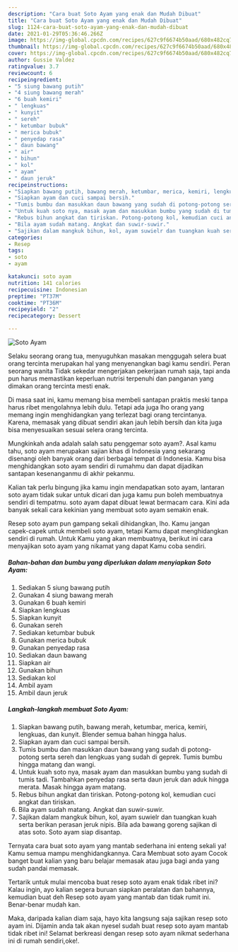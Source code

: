 ```yaml
---
description: "Cara buat Soto Ayam yang enak dan Mudah Dibuat"
title: "Cara buat Soto Ayam yang enak dan Mudah Dibuat"
slug: 1124-cara-buat-soto-ayam-yang-enak-dan-mudah-dibuat
date: 2021-01-29T05:36:46.266Z
image: https://img-global.cpcdn.com/recipes/627c9f6674b50aad/680x482cq70/soto-ayam-foto-resep-utama.jpg
thumbnail: https://img-global.cpcdn.com/recipes/627c9f6674b50aad/680x482cq70/soto-ayam-foto-resep-utama.jpg
cover: https://img-global.cpcdn.com/recipes/627c9f6674b50aad/680x482cq70/soto-ayam-foto-resep-utama.jpg
author: Gussie Valdez
ratingvalue: 3.7
reviewcount: 6
recipeingredient:
- "5 siung bawang putih"
- "4 siung bawang merah"
- "6 buah kemiri"
- " lengkuas"
- " kunyit"
- " sereh"
- " ketumbar bubuk"
- " merica bubuk"
- " penyedap rasa"
- " daun bawang"
- " air"
- " bihun"
- " kol"
- " ayam"
- " daun jeruk"
recipeinstructions:
- "Siapkan bawang putih, bawang merah, ketumbar, merica, kemiri, lengkuas, dan kunyit. Blender semua bahan hingga halus."
- "Siapkan ayam dan cuci sampai bersih."
- "Tumis bumbu dan masukkan daun bawang yang sudah di potong-potong serta sereh dan lengkuas yang sudah di geprek. Tumis bumbu hingga matang dan wangi."
- "Untuk kuah soto nya, masak ayam dan masukkan bumbu yang sudah di tumis tadi. Tambahkan penyedap rasa serta daun jeruk dan aduk hingga merata. Masak hingga ayam matang."
- "Rebus bihun angkat dan tiriskan. Potong-potong kol, kemudian cuci angkat dan tiriskan."
- "Bila ayam sudah matang. Angkat dan suwir-suwir."
- "Sajikan dalam mangkuk bihun, kol, ayam suwielr dan tuangkan kuah serta berikan perasan jeruk nipis. Bila ada bawang goreng sajikan di atas soto. Soto ayam siap disantap."
categories:
- Resep
tags:
- soto
- ayam

katakunci: soto ayam 
nutrition: 141 calories
recipecuisine: Indonesian
preptime: "PT37M"
cooktime: "PT36M"
recipeyield: "2"
recipecategory: Dessert

---
```



![Soto Ayam](https://img-global.cpcdn.com/recipes/627c9f6674b50aad/680x482cq70/soto-ayam-foto-resep-utama.jpg)

Selaku seorang orang tua, menyuguhkan masakan menggugah selera buat orang tercinta merupakan hal yang menyenangkan bagi kamu sendiri. Peran seorang  wanita Tidak sekedar mengerjakan pekerjaan rumah saja, tapi anda pun harus memastikan keperluan nutrisi terpenuhi dan panganan yang dimakan orang tercinta mesti enak.

Di masa  saat ini, kamu memang bisa membeli santapan praktis meski tanpa harus ribet mengolahnya lebih dulu. Tetapi ada juga lho orang yang memang ingin menghidangkan yang terlezat bagi orang tercintanya. Karena, memasak yang dibuat sendiri akan jauh lebih bersih dan kita juga bisa menyesuaikan sesuai selera orang tercinta. 



Mungkinkah anda adalah salah satu penggemar soto ayam?. Asal kamu tahu, soto ayam merupakan sajian khas di Indonesia yang sekarang disenangi oleh banyak orang dari berbagai tempat di Indonesia. Kamu bisa menghidangkan soto ayam sendiri di rumahmu dan dapat dijadikan santapan kesenanganmu di akhir pekanmu.

Kalian tak perlu bingung jika kamu ingin mendapatkan soto ayam, lantaran soto ayam tidak sukar untuk dicari dan juga kamu pun boleh membuatnya sendiri di tempatmu. soto ayam dapat dibuat lewat bermacam cara. Kini ada banyak sekali cara kekinian yang membuat soto ayam semakin enak.

Resep soto ayam pun gampang sekali dihidangkan, lho. Kamu jangan capek-capek untuk membeli soto ayam, tetapi Kamu dapat menghidangkan sendiri di rumah. Untuk Kamu yang akan membuatnya, berikut ini cara menyajikan soto ayam yang nikamat yang dapat Kamu coba sendiri.

<!--inarticleads1-->

##### Bahan-bahan dan bumbu yang diperlukan dalam menyiapkan Soto Ayam:

1. Sediakan 5 siung bawang putih
1. Gunakan 4 siung bawang merah
1. Gunakan 6 buah kemiri
1. Siapkan  lengkuas
1. Siapkan  kunyit
1. Gunakan  sereh
1. Sediakan  ketumbar bubuk
1. Gunakan  merica bubuk
1. Gunakan  penyedap rasa
1. Sediakan  daun bawang
1. Siapkan  air
1. Gunakan  bihun
1. Sediakan  kol
1. Ambil  ayam
1. Ambil  daun jeruk




<!--inarticleads2-->

##### Langkah-langkah membuat Soto Ayam:

1. Siapkan bawang putih, bawang merah, ketumbar, merica, kemiri, lengkuas, dan kunyit. Blender semua bahan hingga halus.
1. Siapkan ayam dan cuci sampai bersih.
1. Tumis bumbu dan masukkan daun bawang yang sudah di potong-potong serta sereh dan lengkuas yang sudah di geprek. Tumis bumbu hingga matang dan wangi.
1. Untuk kuah soto nya, masak ayam dan masukkan bumbu yang sudah di tumis tadi. Tambahkan penyedap rasa serta daun jeruk dan aduk hingga merata. Masak hingga ayam matang.
1. Rebus bihun angkat dan tiriskan. Potong-potong kol, kemudian cuci angkat dan tiriskan.
1. Bila ayam sudah matang. Angkat dan suwir-suwir.
1. Sajikan dalam mangkuk bihun, kol, ayam suwielr dan tuangkan kuah serta berikan perasan jeruk nipis. Bila ada bawang goreng sajikan di atas soto. Soto ayam siap disantap.




Ternyata cara buat soto ayam yang mantab sederhana ini enteng sekali ya! Kamu semua mampu menghidangkannya. Cara Membuat soto ayam Cocok banget buat kalian yang baru belajar memasak atau juga bagi anda yang sudah pandai memasak.

Tertarik untuk mulai mencoba buat resep soto ayam enak tidak ribet ini? Kalau ingin, ayo kalian segera buruan siapkan peralatan dan bahannya, kemudian buat deh Resep soto ayam yang mantab dan tidak rumit ini. Benar-benar mudah kan. 

Maka, daripada kalian diam saja, hayo kita langsung saja sajikan resep soto ayam ini. Dijamin anda tak akan nyesel sudah buat resep soto ayam mantab tidak ribet ini! Selamat berkreasi dengan resep soto ayam nikmat sederhana ini di rumah sendiri,oke!.

